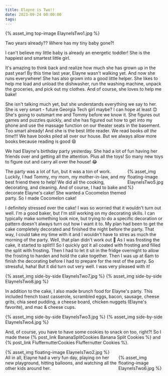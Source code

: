 ```yaml
---
title: Elayne is Two!!
date: 2023-09-24 00:00:00
tags:
---
```


{% asset_img top-image ElayneIsTwo1.jpg %}
<div class="post-body">
Two years already?? Where has my tiny baby gone?!

<br>
<!--more-->

I can't believe my little baby is already an energetic toddler! She is the happiest and smartest little girl. 

It's amazing to think back and realize how much she has grown up in the past year! By this time last year, Elayne wasn't walking yet. And now she runs everywhere! She has also grown into a good little helper. She likes to help me load and unload the dishwasher, run the washing machine, unpack the groceries, and pick out my clothes. And of course, she loves to help me bake! 

She isn't talking much yet, but she understands everything we say to her. She is very smart - future Georgia Tech girl maybe? I can hope at least 😊 She's going to outsmart me and Tommy before we know it. She figures out games and puzzles quickly, and she has figured out how to get into my phone and use the massage function on our theater seats in the basement. Too smart already! And she is the best little reader. We read books <i>all the time</i>!!! We have books piled all over our house. But we always allow more books because reading is good 😄 

We had Elayne's birthday party yesterday. She had a lot of fun having her friends over and getting all the attention. Plus all the toys! So many new toys to figure out and carry all over the house! 😂 

<div style="display:flex;">
The party was a lot of fun, but it was a ton of work. Luckily, I had Tommy, my mom, my mother-in-law, and my best friend there to help! We did all the cooking, decorating, and cleaning. And of course, I had to bake and decorate Elayne's cake! She wanted a Cocomelon themed party. So I made Cocomelon cake! 
<div>
    {% asset_img floating-image ElayneIsTwo5.jpg %}
</div>
</div>

I definitely stressed over the cake! I was so worried that it wouldn't turn out well. I'm a good baker, but I'm still working on my decorating skills. I can typically make something look nice, but trying to do a specific decoration or pattern doesn't always turn out how I want it to. My plan had been to get the cake completely decorated and finished the night before the party. That way, I could take my time with it and I wouldn't have to stres as much the morning of the party. Well, that plan didn't work out 🤣 As I was frosting the cake, it started to split!!! So I quickly got it all coated with frosting and filled the split with frosting. Then I had to let it sit in the fridge overnight to allow the frosting to harden and hold the cake together. Then I was up at 6am to finish the decorating before I had to prepare for the rest of the party. So stressful, haha! But it did turn out very well. I was very pleased with it! 

<div style="display:flex;">
    {% asset_img side-by-side ElayneIsTwo7.jpg %}
    {% asset_img side-by-side ElayneIsTwo8.jpg %}
</div>

In addition to the cake, I also made brunch food for Elayne's party. This included french toast casserole, scrambled eggs, bacon, sausage, cheese grits, chia seed pudding, a cheese board, chicken nuggets (Elayne's favorite), and mac & cheese cups. 

<div style="display:flex;">
    {% asset_img side-by-side ElayneIsTwo3.jpg %}
    {% asset_img side-by-side ElayneIsTwo4.jpg %}
</div>

And, of course, you have to have some cookies to snack on too, right?! So I made these {% post_link BananaSplitCookies Banana Split Cookies %} and {% post_link FluffernutterCookies Fluffernutter Cookies %}. 
<div style="display:flex;">
    {% asset_img floating-image ElayneIsTwo2.jpg %}
</div>

<div style="display:flex;">
All in all, Elayne had a very fun day, playing on her new playground, hitting balloons, and watching all the other kids around her. 
<div>
    {% asset_img floating-image ElayneIsTwo6.jpg %}
</div>
</div>

<br>
</div>

<br>
